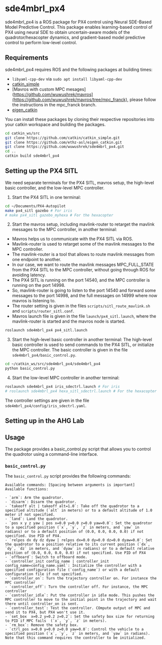 # sde4mbrl_px4

sde4mbrl_px4 is a ROS package for PX4 control using Neural SDE-Based Model Predictive Control. This package enables learning-based control of PX4 using neural SDE to obtain uncertain-aware models of the quadrotor/hexacopter dynamics, and gradient-based model predictive control to perform low-level control.

## Requirements

sde4mbrl_px4 requires ROS and the following packages at building times:
- `libyaml-cpp-dev` via `sudo apt install libyaml-cpp-dev`
- [catkin_simple](https://github.com/catkin/catkin_simple)
- [Mavros with custom MPC mesages](https://github.com/wuwushrek/mavros](https://github.com/wuwushrek/mavros/tree/mpc_franck), please follow the instructions in the mpc_franck branch.
- [eigen_catkin](https://github.com/ethz-asl/eigen_catkin)

You can install these packages by cloning their respective repositories into your catkin workspace and building the packages.

```bash
cd catkin_ws/src
git clone https://github.com/catkin/catkin_simple.git
git clone https://github.com/ethz-asl/eigen_catkin.git
git clone https://github.com/wuwushrek/sde4mbrl_px4.git
cd ..
catkin build sde4mbrl_px4
```

## Setting up the PX4 SITL
We need separate terminals for the PX4 SITL, mavros setup, the high-level basic controller, and the low-level MPC controller.

1. Start the PX4 SITL in one terminal:
```bash
cd ~/Documents/PX4-Autopilot
make px4_sitl gazebo # For iris
# make px4_sitl gazebo_myhexa # For the hexacopter
```

2. Start the mavros setup, including mavlink-router to retarget the mavlink messages to the MPC controller, in another terminal:
- Mavros helps us to communicate with the PX4 SITL via ROS. 
- Mavlink-router is used to retarget some of the mavlink messages to the MPC controller. 
- The mavlink-router is a tool that allows to route mavlink messages from one endpoint to another. 
- In our case, we want to route the mavlink messages MPC_FULL_STATE from the PX4 SITL to the MPC controller, without going through ROS for avoiding latency. 
- The PX4 SITL is running on the port 14540, and the MPC controller is running on the port 14998.
- So, mavlink-router is going to listen to the port 14540 and forward some messages to the port 14998, and the full messages on 14999 where now mavros is listening to.
- The router setting is given in the files `scripts/sitl_route_mavlink.sh` and `scripts/router_sitl.conf`.
- Mavros launch file is given in the file `launch/px4_sitl.launch`, where the mavlink-router is started and the mavros node is started.

```bash
roslaunch sde4mbrl_px4 px4_sitl.launch
```

3. Start the high-level basic controller in another terminal:
The high-level basic controller is used to send commands to the PX4 SITL, or initialize the MPC controller.
The basic controller is given in the file `sde4mbrl_px4/basic_control.py`.
```bash
cd ~/catkin_ws/src/sde4mbrl_px4/sde4mbrl_px4
python basic_control.py
```

4. Start the low-level MPC controller in another terminal:
```bash
roslaunch sde4mbrl_px4 iris_sdectrl.launch # For iris
# roslaunch sde4mbrl_px4 hexa_sitl_sdectrl.launch # For the hexacopter
```
The controller settings are given in the file `sde4mbrl_px4/config/iris_sdectrl.yaml`.


## Setting up in the AHG Lab



## Usage

The package provides a basic_control.py script that allows you to control the quadrotor using a command-line interface.

### `basic_control.py`

The `basic_control.py` script provides the following commands:

```
Available commands: [Spacing between arguments is important]
Available functions:

- `arm`: Arm the quadrotor.
- `disarm`: Disarm the quadrotor.
- `takeoff alt | takeoff alt=1.0`: Take off the quadrotor to a specified altitude (`alt` in meters) or to a default altitude of 1.0 meter if not specified.
- `land`: Land the quadrotor.
- `pos x y z yaw | pos x=0.0 y=0.0 z=0.0 yaw=0.0`: Set the quadrotor to a specified position (`x`, `y`, `z` in meters, and `yaw` in radians) or to a default position of (0.0, 0.0, 0.0, 0.0) if not specified. Use PID of PX4.
- `relpos dx dy dz dyaw | relpos dx=0.0 dy=0.0 dz=0.0 dyaw=0.0`: Set the quadrotor to a position relative to its current position (`dx`, `dy`, `dz` in meters, and `dyaw` in radians) or to a default relative position of (0.0, 0.0, 0.0, 0.0) if not specified. Use PID of PX4
- `offboard`: Switch to offboard mode.
- `controller_init config_name | controller_init config_name=config_name.yaml`: Initialize the controller with a specified configuration file (`config_name`) or with a default configuration file if not specified.
- `controller_on`: Turn the trajectory controller on. For instance the MPC controller
- `controller_off`: Turn the controller off. For instance, the MPC controller
- `controller_idle`: Put the controller in idle mode. This pushes the MPC controller to move to the initial point in the trajectory and wait there until controller_on is sent.
- `controller_test`: Test the controller. COmpute output of MPC and send it to PX4, but PX4 won't use it.
- `set_box  x=0.2 y=0.2 z=0.2`: Set the safety box size for returning to PID if MPC fails  (`x`, `y`, `z` in meters).
- `rm_box`: Remove the safety box.
- `ctrl_pos x=0.0 y=0.0 z=0.0 yaw=0.0`: Control the vehicle to a specified position (`x`, `y`, `z` in meters, and `yaw` in radians). Note that this command requires the controller to be initialized.
```
